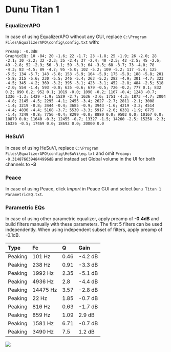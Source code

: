 # Dunu Titan 1

### EqualizerAPO
In case of using EqualizerAPO without any GUI, replace `C:\Program Files\EqualizerAPO\config\config.txt`
with:
```
Preamp: -0.3dB
GraphicEQ: 10 -84; 20 -1.6; 22 -1.7; 23 -1.8; 25 -1.9; 26 -2.0; 28 -2.1; 30 -2.2; 32 -2.3; 35 -2.4; 37 -2.4; 40 -2.5; 42 -2.5; 45 -2.6; 49 -2.8; 52 -2.9; 56 -3.1; 59 -3.3; 64 -3.5; 68 -3.7; 73 -4.0; 78 -4.3; 83 -4.5; 89 -4.7; 95 -5.0; 102 -5.2; 109 -5.2; 117 -5.4; 125 -5.5; 134 -5.7; 143 -5.8; 153 -5.9; 164 -5.9; 175 -5.9; 188 -5.8; 201 -5.8; 215 -5.6; 230 -5.5; 246 -5.4; 263 -5.2; 282 -4.9; 301 -4.7; 323 -4.5; 345 -4.2; 369 -3.2; 395 -3.1; 423 -3.1; 452 -2.8; 484 -2.5; 518 -2.0; 554 -1.4; 593 -0.8; 635 -0.6; 679 -0.5; 726 -0.2; 777 0.1; 832 0.2; 890 0.2; 952 0.1; 1019 -0.0; 1090 -0.2; 1167 -0.4; 1248 -0.7; 1336 -1.3; 1429 -1.9; 1529 -2.7; 1636 -3.6; 1751 -4.3; 1873 -4.7; 2004 -4.8; 2145 -4.5; 2295 -4.1; 2455 -3.4; 2627 -2.7; 2811 -2.1; 3008 -1.4; 3219 -0.8; 3444 -0.4; 3685 -0.9; 3943 -1.6; 4219 -3.2; 4514 -4.4; 4830 -4.4; 5168 -3.7; 5530 -3.3; 5917 -2.6; 6331 -1.9; 6775 -1.4; 7249 -0.8; 7756 -0.4; 8299 -0.0; 8880 0.0; 9502 0.0; 10167 0.0; 10879 0.0; 11640 -0.3; 12455 -0.7; 13327 -1.5; 14260 -2.5; 15258 -2.3; 16326 -0.5; 17469 0.0; 18692 0.0; 20000 0.0
```

### HeSuVi
In case of using HeSuVi, replace `C:\Program Files\EqualizerAPO\config\HeSuVi\eq.txt` and omit `Preamp:
-0.3148766394844996dB` and instead set Global volume in the UI for both channels to **-3**

### Peace
In case of using Peace, click *Import* in Peace GUI and select `Dunu Titan 1 ParametricEQ.txt`.

### Parametric EQs
In case of using other parametric equalizer, apply preamp of **-0.4dB** and build filters manually
with these parameters. The first 5 filters can be used independently.
When using independent subset of filters, apply preamp of -0.1dB.

| Type    | Fc       |    Q | Gain    |
|:--------|:---------|:-----|:--------|
| Peaking | 101 Hz   | 0.46 | -4.2 dB |
| Peaking | 238 Hz   | 0.91 | -3.3 dB |
| Peaking | 1992 Hz  | 2.35 | -5.1 dB |
| Peaking | 4936 Hz  | 2.8  | -4.4 dB |
| Peaking | 14475 Hz | 3.57 | -2.8 dB |
| Peaking | 22 Hz    | 1.85 | -0.7 dB |
| Peaking | 816 Hz   | 0.63 | -1.7 dB |
| Peaking | 859 Hz   | 1.09 | 2.9 dB  |
| Peaking | 1581 Hz  | 6.71 | -0.7 dB |
| Peaking | 3490 Hz  | 7.5  | 1.2 dB  |

![](https://raw.githubusercontent.com/jaakkopasanen/AutoEq/master/results/innerfidelity/sbaf-serious/Dunu%20Titan%201/Dunu%20Titan%201.png)